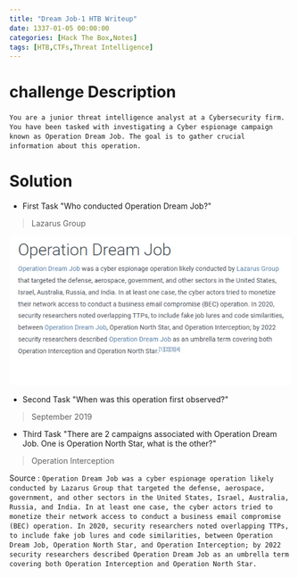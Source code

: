```yaml
---
title: "Dream Job-1 HTB Writeup"
date: 1337-01-05 00:00:00 
categories: [Hack The Box,Notes]
tags: [HTB,CTFs,Threat Intelligence]
---
```

# challenge Description 
`You are a junior threat intelligence analyst at a Cybersecurity firm. You have been tasked with investigating a Cyber espionage campaign known as Operation Dream Job. The goal is to gather crucial information about this operation.`

# Solution 

- First Task "Who conducted Operation Dream Job?"
>Lazarus Group

![alt text](../pics/image-15.png)

- Second Task "When was this operation first observed?"
>September 2019

- Third Task "There are 2 campaigns associated with Operation Dream Job. One is Operation North Star, what is the other?"
>Operation Interception

Source : 
```Operation Dream Job was a cyber espionage operation likely conducted by Lazarus Group that targeted the defense, aerospace, government, and other sectors in the United States, Israel, Australia, Russia, and India. In at least one case, the cyber actors tried to monetize their network access to conduct a business email compromise (BEC) operation. In 2020, security researchers noted overlapping TTPs, to include fake job lures and code similarities, between Operation Dream Job, Operation North Star, and Operation Interception; by 2022 security researchers described Operation Dream Job as an umbrella term covering both Operation Interception and Operation North Star.```